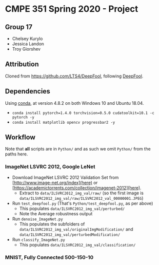 # CMPE 351 Spring 2020 - Project

## Group 17

* Chelsey Kurylo
* Jessica Landon
* Troy Giorshev

## Attribution

Cloned from <https://github.com/LTS4/DeepFool>, following [DeepFool](https://arxiv.org/abs/1511.04599).

## Dependencies

Using [conda](https://docs.conda.io/en/latest/miniconda.html), at version 4.8.2 on both Windows 10 and Ubuntu 18.04.

* `conda install pytorch=1.4.0 torchvision=0.5.0 cudatoolkit=10.1 -c pytorch -y`
* `conda install matplotlib opencv progressbar2 -y`

## Workflow

Note that **all** scripts are in `Python/` and as such we omit `Python/` from the paths here.

### ImageNet LSVRC 2012, Google LeNet

* Download ImageNet LSVRC 2012 Validation Set from [http://www.image-net.org/index](here) or [https://academictorrents.com/collection/imagenet-2012](here).
  * Extract to `data/ILSVRC2012_img_val/raw/` (so the first image is `data/ILSVRC2012_img_val/raw/ILSVRC2012_val_00000001.JPEG`)
* Run `test_deepfool.py` (That's `Python/test_deepfool.py`, as per above)
  * This populates `data/ILSVRC2012_img_val/perturbed/`
  * Note the Average robustness output
* Run `denoise_ImageNet.py`
  * This populates the subfolders of `data/ILSVRC2012_img_val/originalImgModification/` and `data/ILSVRC2012_img_val/perturbedModification/`
* Run `classify_ImageNet.py`
  * This populates `data/ILSVRC2012_img_val/classification/`

### MNIST, Fully Connected 500-150-10